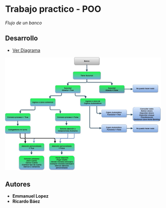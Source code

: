 # Trabajo practico - POO

_Flujo de un banco_

## Desarrollo

* [Ver Diagrama](https://drive.google.com/file/d/1XNkdZCWfIsXFkQ_kSHCjnFprh3j--mnm/view?usp=sharing/)

![Diagrama](./src/img/Flujo.jpg)

## Autores

* **Emmanuel Lopez**
* **Ricardo Báez**
